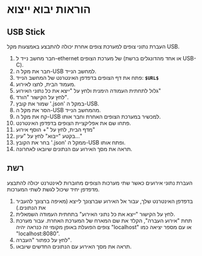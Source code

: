 הוראות יבוא ייצוא
========================

## USB Stick

העברת נתוני צופים למערכת צופים אחרת יכולה להתבצע באמצעות מקל USB.

1. חבר מחשב נייד ל-ethernet של מערכת הצופים (או אחד מהדונגלים ברשת USB-C).
2. חבר את מקל ה-USB למחשב הנייד.
3. פתח את דף הצופים בדפדפן האינטרנט של המחשב הנייד: **`$URL$`**
4. מעמוד הבית, לחצו לאירוע.
5. גלול לתחתית העמודה הימנית ולחץ על "ייצא את כל נתוני האירוע"
6. לחץ על הקישור "הורד".
7. שמור את קובץ '.json' במקל ה-USB.
8. הסר את מקל ה-USB מהמחשב הנייד.
9. קח את מקל ה-USB למכשיר במערכת הצופים האחרת וחבר אותו.
10. פתחו שם את אפליקציית הצופים בדפדפן האינטרנט.
11. מדף הבית, לחץ על "+ הוסף אירוע"
12. בקטע "ייבוא" לחץ על "עיון..."
13. בחר את הקובץ '.json' ממקל ה-USB ופתח אותו.
14. תראה את מסך האירוע עם הנתונים שיובאו לאחרונה.

## רשת

העברת נתוני אירועים כאשר שתי מערכות הצופים מחוברות לאינטרנט יכולה להתבצע מדפדפן יחיד שיכול לגשת לשתי המערכות.

1. בדפדפן האינטרנט שלך, עבור אל האירוע שברצונך לייצא (מאיפה ברצונך להעביר את הנתונים.)
2. לחץ על הקישור "ייצא את כל נתוני האירוע" בתחתית העמודה השמאלית.
3. תחת "אירוע העברה", הקלד את שם המארח של המערכת האחרת. עבור מערכת צופים הפועלת באופן מקומי זה כנראה יהיה "localhost" או עם מספר יציאה כמו "localhost:8080".
4. לחץ על כפתור "העברה".
5. תראה את מסך האירוע עם הנתונים החדשים שיובאו.

